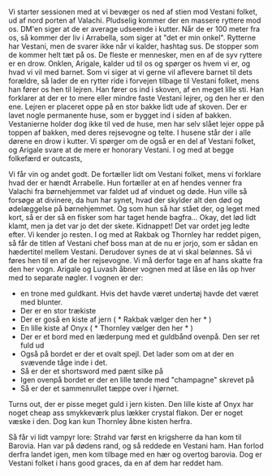 
Vi starter sessionen med at vi bevæger os ned af stien mod Vestani folket, ud af nord porten af Valachi. Pludselig kommer der en massere ryttere mod os. DM'en siger at de er average udseende i kutter. Når de er 100 meter fra os, så kommer der liv i Arrabella, som siger at "det er min onkel".
Rytterne har Vestani, men de svarer ikke når vi kalder, hashtag sus. De stopper som de kommer helt tæt på os. De fleste er mennesker, men en af de syv ryttere er en drow. Onklen, Arigale, kalder ud til os og spørger os hvem vi er, og hvad vi vil med barnet. Som vi siger at vi gerne vil aflevere barnet til dets forældre, så lader de en rytter ride i forvejen tilbage til Vestani folket, mens han fører os hen til lejren. 
Han fører os ind i skoven, af en meget lille sti. Han forklarer at der er to mere eller mindre faste Vestani lejrer, og den her er den ene. Lejren er placeret oppe på en stor bakke lidt ude af skoven. Der er lavet nogle permanente huse, som er bygget ind i siden af bakken. Vestanierne holder dog ikke til ved de huse, men har selv slået lejer oppe på toppen af bakken, med deres rejsevogne og telte. I husene står der i alle dørene en drow i kutter. Vi spørger om de også er en del af Vestani folket, og Arigale svare at de mere er honorary Vestani. I og med at begge folkefærd er outcasts, 

Vi får vin og andet godt. De fortæller lidt om Vestani folket, mens vi forklare hvad der er hændt Arrabelle. Hun fortæller at en af hendes venner fra Valachi fra børnehjemmet var faldet ud af vinduet og døde. Hun ville så forsøge at divinere, da hun har synet, hvad der skylder alt den død og ødelæggelse på børnehjemmet. Og som hun så har stået der, og leget med kort, så er der så en fisker som har taget hende bagfra... Okay, det lød lidt klamt, men ja det var jo det der skete. Kidnappet! Det var ordet jeg ledte efter. Vi kender jo resten. 
I og med at Rakbak og Thornley har reddet pigen, så får de titlen af Vestani chef boss man at de nu er jorjo, som er sådan en hædertitel mellem Vestani. Derudover synes de at vi skal belønnes. Så vi føres hen til en af de her rejsevogne. Vi må derfor tage en af hans skatte fra den her vogn. Arigale og Luvash åbner vognen med at låse en lås op hver med to separate nøgler. I vognen er der:
* en trone med guldkant. Hvis det havde været undertøj havde det været med blunter.
* Der er en stor trækiste
* Der er goså en kiste af jern ( * Rakbak vælger den her * )
* En lille kiste af Onyx ( * Thornley vælger den her * )
* Der er et bord med en læderpung med et guldbånd ovenpå. Den ser ret fuld ud
* Også på bordet er der et ovalt spejl. Det lader som om at der en svævende tåge inde i det.
* Så er der et shortsword med pænt silke på
* Igen ovenpå bordet er der en lille tønde med "champagne" skrevet på
* Så er der et sammenrullet tæppe over i hjørnet.

Turns out, der er pisse meget guld i jern kisten. Den lille kiste af Onyx har noget cheap ass smykkeværk plus lækker crystal flakon. Der er noget væske i den. Dog kan kun Thornley åbne kisten herfra.

Så får vi lidt vampyr lore: Strahd var først en krigsherre da han kom til Barovia. Han var på dødens rand, og så reddede en Vestani ham. Han forlod derfra landet igen, men kom tilbage med en hær og overtog barovia. Dog er Vestani folket i hans good graces, da en af dem har reddet ham.
